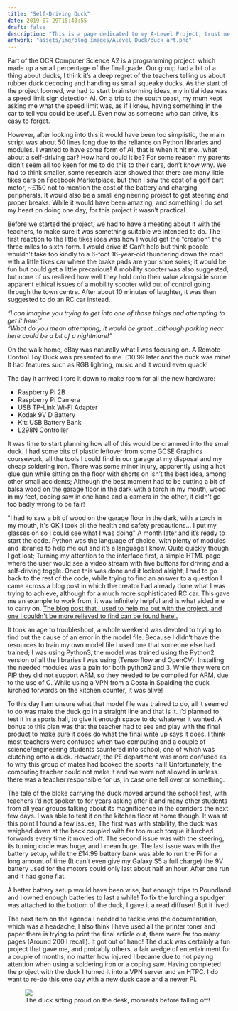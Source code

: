```yaml
---
title: "Self-Driving Duck"
date: 2019-07-29T15:40:55
draft: false
description: "This is a page dedicated to my A-Level Project, trust me it needs a whole page! The Duck is just too needy!"
artwork: "assets/img/blog_images/Alevel_Duck/duck_art.png"
---
```

Part of the OCR Computer Science A2 is a programming project, which made up a small percentage of the final grade. Our group had a bit of a thing about ducks, I think it’s a deep regret of the teachers telling us about rubber duck decoding and handing us small squeaky ducks. As the start of the project loomed, we had to start brainstorming ideas, my initial idea was a speed limit sign detection AI. On a trip to the south coast, my mum kept asking me what the speed limit was, as if I knew, having something in the car to tell you could be useful. Even now as someone who can drive, it’s easy to forget.

However, after looking into this it would have been too simplistic, the main script was about 50 lines long due to the reliance on Python libraries and modules. I wanted to have some form of AI, that is when it hit me…what about a self-driving car? How hard could it be? For some reason my parents didn’t seem all too keen for me to do this to their cars, don’t know why. We had to think smaller, some research later showed that there are many little tikes cars on Facebook Marketplace, but then I saw the cost of a golf cart motor, ~£150 not to mention the cost of the battery and charging peripherals. It would also be a small engineering project to get steering and proper breaks. While it would have been amazing, and something I do set my heart on doing one day, for this project it wasn’t practical.

Before we started the project, we had to have a meeting about it with the teachers, to make sure it was something suitable we intended to do. The first reaction to the little tikes idea was how I would get the “creation” the three miles to sixth-form. I would drive it!  Can’t help but think people wouldn’t take too kindly to a 6-foot 16-year-old thundering down the road with a little tikes car where the brake pads are your shoe soles; it would be fun but could get a little precarious! A mobility scooter was also suggested, but none of us realized how well they hold onto their value alongside some apparent ethical issues of a mobility scooter wild out of control going through the town centre. After about 10 minutes of laughter, it was then suggested to do an RC car instead. 

*“I can imagine you trying to get into one of those things and attempting to get it here!”*\
*“What do you mean attempting, it would be great…although parking near here could be a bit of a nightmare!”*

On the walk home, eBay was naturally what I was focusing on. A Remote-Control Toy Duck was presented to me. £10.99 later and the duck was mine! It had features such as RGB lighting, music and it would even quack!

The day it arrived I tore it down to make room for all the new hardware:
<ul>
    <li>Raspberry Pi 2B</li>
    <li>Raspberry Pi Camera</li>
    <li>USB TP-Link Wi-Fi Adapter</li>
    <li>Kodak 9V D Battery</li>
    <li>Kit: USB Battery Bank</li>
    <li>L298N Controller</li>
</ul>
It was time to start planning how all of this would be crammed into the small duck. I had some bits of plastic leftover from some GCSE Graphics coursework, all the tools I could find in our garage at my disposal and my cheap soldering iron. There was some minor injury, apparently using a hot glue gun while sitting on the floor with shorts on isn’t the best idea, among other small accidents; Although the best moment had to be cutting a bit of balsa wood on the garage floor in the dark with a torch in my mouth, wood in my feet, coping saw in one hand and a camera in the other, it didn’t go too badly wrong to be fair!

"I had to saw a bit of wood on the garage floor in the dark, with a torch in my mouth, it's OK I took all the health and safety precautions... I put my glasses on so I could see what I was doing"
A month later and it’s ready to start the code. Python was the language of choice, with plenty of modules and libraries to help me out and it’s a language I know. Quite quickly though I got lost; Turning my attention to the interface first, a simple HTML page where the user would see a video stream with five buttons for driving and a self-driving toggle. Once this was done and it looked alright, I had to go back to the rest of the code, while trying to find an answer to a question I came across a blog post in which the creator had already done what I was trying to achieve, although for a much more sophisticated RC car. This gave me an example to work from, it was infinitely helpful and is what aided me to carry on. [The blog post that I used to help me out with the project, and one I couldn't be more relieved to find can be found here!.](https://medium.com/@rodrigocava/i-built-my-own-self-driving-rc-car-1b269fc02e6c)

It took an age to troubleshoot, a whole weekend was devoted to trying to find out the cause of an error in the model file. Because I didn’t have the resources to train my own model file I used one that someone else had trained; I was using Python3, the model was trained using the Python2 version of all the libraries I was using (Tensorflow and OpenCV). Installing the needed modules was a pain for both python2 and 3. While they were on PIP they did not support ARM, so they needed to be compiled for ARM, due to the use of C. While using a VPN from a Costa in Spalding the duck lurched forwards on the kitchen counter, It was alive!

To this day I am unsure what that model file was trained to do, all it seemed to do was make the duck go in a straight line and that is it. I’d planned to test it in a sports hall, to give it enough space to do whatever it wanted. A bonus to this plan was that the teacher had to see and play with the final product to make sure it does do what the final write up says it does.
I think most teachers were confused when two computing and a couple of science/engineering students sauntered into school, one of which was clutching onto a duck. However, the PE department was more confused as to why this group of mates had booked the sports hall! Unfortunately, the computing teacher could not make it and we were not allowed in unless there was a teacher responsible for us, in case one fell over or something.

The tale of the bloke carrying the duck moved around the school first, with teachers I’d not spoken to for years asking after it and many other students from all year groups talking about its magnificence in the corridors the next few days.
I was able to test it on the kitchen floor at home though. It was at this point I found a few issues; The first was with stability, the duck was weighed down at the back coupled with far too much torque it lurched forwards every time it moved off. The second issue was with the steering, its turning circle was huge, and I mean huge. The last issue was with the battery setup, while the £14.99 battery bank was able to run the Pi for a long amount of time (It can’t even give my Galaxy S5 a full charge) the 9V battery used for the motors could only last about half an hour. After one run and it had gone flat.

A better battery setup would have been wise, but enough trips to Poundland and I owned enough batteries to last a while! To fix the lurching a spudger was attached to the bottom of the duck, I gave it a read diffuser! But it lived!

The next item on the agenda I needed to tackle was the documentation, which was a headache, I also think I have used all the printer toner and paper there is trying to print the final article out, there were far too many pages (Around 200 I recall). It got out of hand!
The duck was certainly a fun project that gave me, and probably others, a fair wedge of entertainment for a couple of months, no matter how injured I became due to not paying attention when using a soldering iron or a coping saw. Having completed the project with the duck I turned it into a VPN server and an HTPC. I do want to re-do this one day with a new duck case and a newer Pi. 

<figure>
  <img src="/assets/img/blog_images/Alevel_Duck/Ducko.jpg">
  <figcaption>The duck sitting proud on the desk, moments before falling off!</figcaption>
</figure>